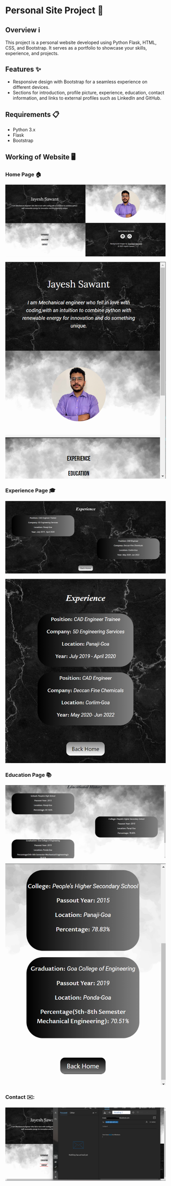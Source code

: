 # Personal Site Project 🌟

## Overview ℹ️

This project is a personal website developed using Python Flask, HTML, CSS, and Bootstrap. It serves as a portfolio to showcase your skills, experience, and projects.

## Features ✨

- Responsive design with Bootstrap for a seamless experience on different devices.
- Sections for introduction, profile picture, experience, education, contact information, and links to external profiles such as LinkedIn and GitHub.

## Requirements 📋

- Python 3.x
- Flask
- Bootstrap


## Working of Website 🖥️

### Home Page 🏠
![Home Page](static/readme_img/home_page.png)

![Home Page Bootstrap](static/readme_img/home_page1.png)

### Experience Page 🎓
![Experience Page](static/readme_img/experience1.png)

![Experience Page Bootstrap](static/readme_img/experience2.png)

### Education Page 📚
![Education Page](static/readme_img/education1.png)

![Education Page Bootstrap](static/readme_img/education2.png)

### Contact ✉️:
![Contact Page](static/readme_img/send_mail.png)
